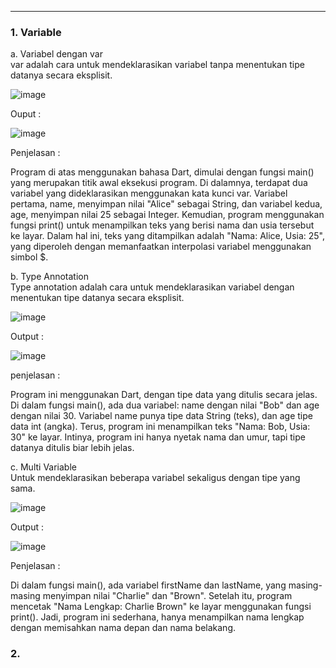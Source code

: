 
---
### 1. Variable 

a. Variabel dengan var <br>
   var adalah cara untuk mendeklarasikan variabel tanpa menentukan tipe datanya secara eksplisit.

![image](https://github.com/user-attachments/assets/44a3f4be-fdb0-4a24-bc9a-4a01dbd4bce2)

Ouput :

![image](https://github.com/user-attachments/assets/83e14170-6fd5-4b33-b6ad-4daa6f3aa28e)

Penjelasan : 

Program di atas menggunakan bahasa Dart, dimulai dengan fungsi main() yang merupakan titik awal eksekusi program. Di dalamnya, terdapat dua variabel yang dideklarasikan menggunakan kata kunci var. Variabel pertama, name, menyimpan nilai "Alice" sebagai String, dan variabel kedua, age, menyimpan nilai 25 sebagai Integer. Kemudian, program menggunakan fungsi print() untuk menampilkan teks yang berisi nama dan usia tersebut ke layar. Dalam hal ini, teks yang ditampilkan adalah "Nama: Alice, Usia: 25", yang diperoleh dengan memanfaatkan interpolasi variabel menggunakan simbol $.


b. Type Annotation <br>
    Type annotation adalah cara untuk mendeklarasikan variabel dengan menentukan tipe datanya secara eksplisit.

![image](https://github.com/user-attachments/assets/45a6a834-ca02-43cd-af5d-79db4deee6d1)

Output :

![image](https://github.com/user-attachments/assets/00038445-c393-4ad5-9bf7-b762fa19af6b)


penjelasan : 

Program ini menggunakan Dart, dengan tipe data yang ditulis secara jelas. Di dalam fungsi main(), ada dua variabel: name dengan nilai "Bob" dan age dengan nilai 30. Variabel name punya tipe data String (teks), dan age tipe data int (angka). Terus, program ini menampilkan teks "Nama: Bob, Usia: 30" ke layar. Intinya, program ini hanya nyetak nama dan umur, tapi tipe datanya ditulis biar lebih jelas.


c. Multi Variable <br>
Untuk mendeklarasikan beberapa variabel sekaligus dengan tipe yang sama.

![image](https://github.com/user-attachments/assets/09041585-e60d-44bb-8206-a4dddb5023ba)

Output : 

![image](https://github.com/user-attachments/assets/cb0b28f6-f6c2-4dce-b8fc-5fdd707eb7fc)


Penjelasan : 

 Di dalam fungsi main(), ada variabel firstName dan lastName, yang masing-masing menyimpan nilai "Charlie" dan "Brown". Setelah itu, program mencetak "Nama Lengkap: Charlie Brown" ke layar menggunakan fungsi print(). Jadi, program ini sederhana, hanya menampilkan nama lengkap dengan memisahkan nama depan dan nama belakang.
   
### 2. 



